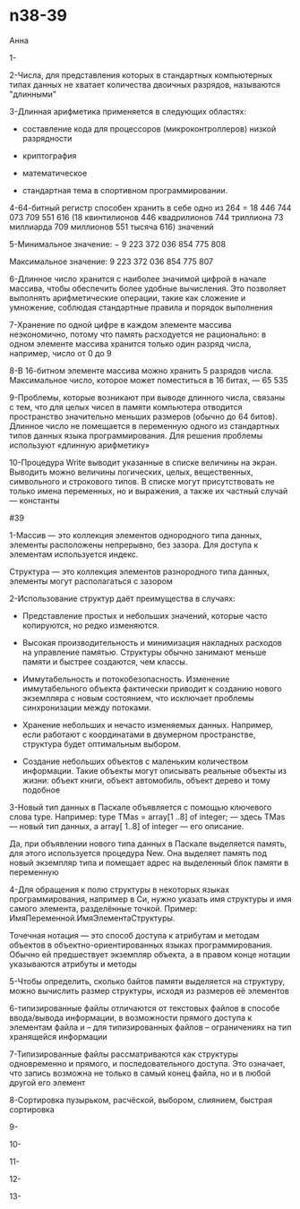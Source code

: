 # n38-39
Анна

1-

2-Числа, для представления которых в стандартных компьютерных типах данных не хватает количества двоичных разрядов, называются "длинными"

3-Длинная арифметика применяется в следующих областях:

- составление кода для процессоров (микроконтроллеров) низкой разрядности
  
- криптография
  
- математическое
  
- стандартная тема в спортивном программировании.

4-64-битный регистр способен хранить в себе одно из 264 = 18 446 744 073 709 551 616 (18 квинтилионов 446 квадрилионов 744 триллиона 73 миллиарда 709 миллионов 551 тысяча 616) значений

5-Минимальное значение: − 9 223 372 036 854 775 808

Максимальное значение: 9 223 372 036 854 775 807

6-Длинное число хранится с наиболее значимой цифрой в начале массива, чтобы обеспечить более удобные вычисления. Это позволяет выполнять арифметические операции, такие как сложение и умножение, соблюдая стандартные правила и порядок выполнения

7-Хранение по одной цифре в каждом элементе массива неэкономично, потому что память расходуется не рационально: в одном элементе массива хранится только один разряд числа, например, число от 0 до 9

8-В 16-битном элементе массива можно хранить 5 разрядов числа. Максимальное число, которое может поместиться в 16 битах, — 65 535

9-Проблемы, которые возникают при выводе длинного числа, связаны с тем, что для целых чисел в памяти компьютера отводится пространство значительно меньших размеров (обычно до 64 битов). Длинное число не помещается в переменную одного из стандартных типов данных языка программирования. Для решения проблемы используют «длинную арифметику»

10-Процедура Write выводит указанные в списке величины на экран. Выводить можно величины логических, целых, вещественных, символьного и строкового типов. В списке могут присутствовать не только имена переменных, но и выражения, а также их частный случай — константы

#39

1-Массив — это коллекция элементов однородного типа данных, элементы расположены непрерывно, без зазора. Для доступа к элементам используется индекс. 

Структура — это коллекция элементов разнородного типа данных, элементы могут располагаться с зазором

2-Использование структур даёт преимущества в случаях:

- Представление простых и небольших значений, которые часто копируются, но редко изменяются. 

- Высокая производительность и минимизация накладных расходов на управление памятью. Структуры обычно занимают меньше памяти и быстрее создаются, чем классы. 

- Иммутабельность и потокобезопасность. Изменение иммутабельного объекта фактически приводит к созданию нового экземпляра с новым состоянием, что исключает проблемы синхронизации между потоками. 

- Хранение небольших и нечасто изменяемых данных. Например, если работают с координатами в двумерном пространстве, структура будет оптимальным выбором. 

- Создание небольших объектов с маленьким количеством информации. Такие объекты могут описывать реальные объекты из жизни: объект книги, объект автомобиль, объект дерево и тому подобное

3-Новый тип данных в Паскале объявляется с помощью ключевого слова type. Например: type TMas = array[1 ..8] of integer; — здесь TMas — новый тип данных, а array[ 1..8] of integer — его описание. 

Да, при объявлении нового типа данных в Паскале выделяется память, для этого используется процедура New. Она выделяет память под новый экземпляр типа и помещает адрес на выделенный блок памяти в переменную

4-Для обращения к полю структуры в некоторых языках программирования, например в Си, нужно указать имя структуры и имя самого элемента, разделённые точкой. Пример: ИмяПеременной.ИмяЭлементаСтруктуры.

Точечная нотация — это способ доступа к атрибутам и методам объектов в объектно-ориентированных языках программирования. Обычно ей предшествует экземпляр объекта, а в правом конце нотации указываются атрибуты и методы

5-Чтобы определить, сколько байтов памяти выделяется на структуру, можно вычислить размер структуры, исходя из размеров её элементов

6-типизированные  файлы отличаются от текстовых файлов в способе ввода/вывода информации, в возможности прямого доступа к элементам файла и – для типизированных файлов – ограничениях на тип хранящейся информации

7-Типизированные файлы рассматриваются как структуры одновременно и прямого, и последовательного доступа. Это означает, что запись возможна не только в самый конец файла, но и в любой другой его элемент

8-Сортировка пузырьком, расчёской, выбором, слиянием, быстрая сортировка

9-

10-

11-

12-

13-
